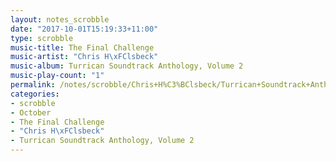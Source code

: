 ```yaml
---
layout: notes_scrobble
date: "2017-10-01T15:19:33+11:00"
type: scrobble
music-title: The Final Challenge
music-artist: "Chris H\xFClsbeck"
music-album: Turrican Soundtrack Anthology, Volume 2
music-play-count: "1"
permalink: /notes/scrobble/Chris+H%C3%BClsbeck/Turrican+Soundtrack+Anthology%2C+Volume+2/55cbcaac3b768a24bb5f312a1c3814b4c496ede4.html
categories:
- scrobble
- October
- The Final Challenge
- "Chris H\xFClsbeck"
- Turrican Soundtrack Anthology, Volume 2
---
```

